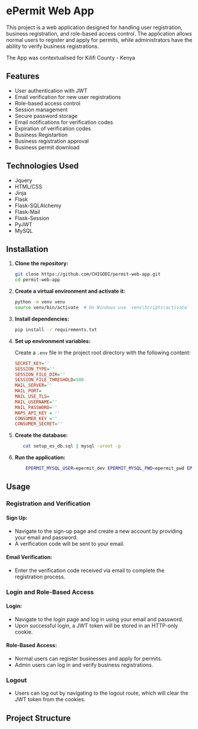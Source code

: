 # ePermit Web App 

This project is a web application designed for handling user registration, business registration, and role-based access control. The application allows normal users to register and apply for permits, while administrators have the ability to verify business registrations.

The App was contextualised for Kilifi County - Kenya

## Features

- User authentication with JWT
- Email verification for new user registrations
- Role-based access control
- Session management
- Secure password storage
- Email notifications for verification codes
- Expiration of verification codes
- Business Registartion
- Business registration approval
- Business permit download

## Technologies Used

- Jquery
- HTML/CSS
- Jinja
- Flask
- Flask-SQLAlchemy
- Flask-Mail
- Flask-Session
- PyJWT
- MySQL

## Installation

1. **Clone the repository:**

    ```bash
    git clone https://github.com/CHIGODI/permit-web-app.git
    cd permit-web-app
    ```

2. **Create a virtual environment and activate it:**

    ```bash
    python -m venv venv
    source venv/bin/activate  # On Windows use `venv\Scripts\activate`
    ```

3. **Install dependencies:**

    ```bash
    pip install -r requirements.txt
    ```

4. **Set up environment variables:**

    Create a `.env` file in the project root directory with the following content:

    ```ini
    SECRET_KEY=''
    SESSION_TYPE=''
    SESSION_FILE_DIR=''
    SESSION_FILE_THRESHOLD=500
    MAIL_SERVER=''
    MAIL_PORT=
    MAIL_USE_TLS=
    MAIL_USERNAME=''
    MAIL_PASSWORD=''
    MAPS_API_KEY = ''
    CONSUMER_KEY =''
    CONSUMER_SECRET=''
    ```

5. **Create the database:**

    ```bash
       cat setup_es_db.sql | mysql -uroot -p
    ```

7. **Run the application:**

    ```bash
        EPERMIT_MYSQL_USER=epermit_dev EPERMIT_MYSQL_PWD=epermit_pwd EPERMIT_MYSQL_HOST=localhost EPERMIT_MYSQL_DB=epermit_dev_db python3 -m web_flask.app
    ```

## Usage

### Registration and Verification

#### Sign Up:

- Navigate to the sign-up page and create a new account by providing your email and password.
- A verification code will be sent to your email.

#### Email Verification:

- Enter the verification code received via email to complete the registration process.

### Login and Role-Based Access

#### Login:

- Navigate to the login page and log in using your email and password.
- Upon successful login, a JWT token will be stored in an HTTP-only cookie.

#### Role-Based Access:

- Normal users can register businesses and apply for permits.
- Admin users can log in and verify business registrations.

### Logout

- Users can log out by navigating to the logout route, which will clear the JWT token from the cookies.

## Project Structure


